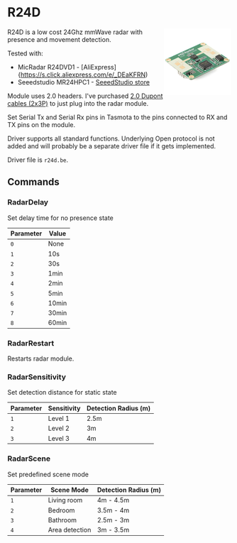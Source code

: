 # R24D

<img src="../img/r24d.jpg" align=right width=30%></img>

R24D is a low cost 24Ghz mmWave radar with presence and movement detection.

Tested with:
- MicRadar R24DVD1 - [AliExpress]{https://s.click.aliexpress.com/e/_DEaKFRN)
- Seeedstudio MR24HPC1 - [SeeedStudio store](https://www.seeedstudio.com/24GHz-mmWave-Sensor-Human-Static-Presence-Module-Lite-p-5524.html)

Module uses 2.0 headers. I've purchased [2.0 Dupont cables (2x3P)](https://www.aliexpress.com/item/1005004327111557.html?aff_fcid=d990ff4f1a7a4e808378e32a40aecad3-1690136370877-04300-_DcwFFoX&tt=CPS_NORMAL&aff_fsk=_DcwFFoX&aff_platform=shareComponent-detail&sk=_DcwFFoX&aff_trace_key=d990ff4f1a7a4e808378e32a40aecad3-1690136370877-04300-_DcwFFoX&terminal_id=3f8c776975fd455ba956809c02d71a91&afSmartRedirect=y) to just plug into the radar module.

Set Serial Tx and Serial Rx pins in Tasmota to the pins connected to RX and TX pins on the module.

Driver supports all standard functions. Underlying Open protocol is not added and will probably be a separate driver file if it gets implemented.

Driver file is `r24d.be`.

## Commands

### RadarDelay

Set delay time for no presence state

| Parameter | Value | 
| :--- | --- | 
| `0` | None |
| `1` | 10s | 
| `2` | 30s | 
| `3` | 1min |
| `4` | 2min |
| `5` | 5min |
| `6` | 10min |
| `7` | 30min |
| `8` | 60min |

### RadarRestart

Restarts radar module.

### RadarSensitivity

Set detection distance for static state

| Parameter | Sensitivity | Detection Radius (m)
| :--- | --- | ---
| `1` | Level 1 | 2.5m
| `2` | Level 2 | 3m
| `3` | Level 3 | 4m

### RadarScene

Set predefined scene mode

| Parameter | Scene Mode | Detection Radius (m)
| :--- | --- | ---
| `1` | Living room | 4m - 4.5m
| `2` | Bedroom | 3.5m - 4m
| `3` | Bathroom | 2.5m - 3m
| `4` | Area detection | 3m - 3.5m